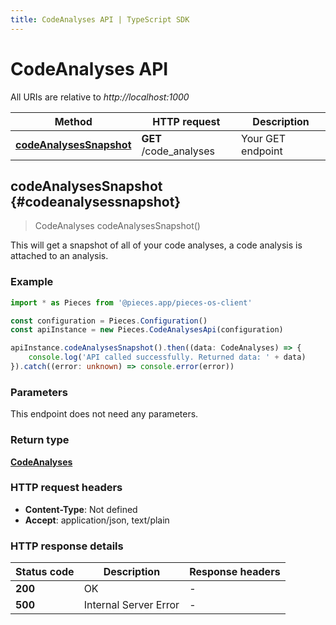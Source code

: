 ```yaml
---
title: CodeAnalyses API | TypeScript SDK
---
```


# CodeAnalyses API

All URIs are relative to *http://localhost:1000*

Method | HTTP request | Description
------------- | ------------- | -------------
[**codeAnalysesSnapshot**](CodeAnalysesApi#codeanalysessnapshot) | **GET** /code_analyses | Your GET endpoint


## **codeAnalysesSnapshot** {#codeanalysessnapshot}
> CodeAnalyses codeAnalysesSnapshot()

This will get a snapshot of all of your code analyses, a code analysis is attached to an analysis.

### Example

```typescript
import * as Pieces from '@pieces.app/pieces-os-client'

const configuration = Pieces.Configuration()
const apiInstance = new Pieces.CodeAnalysesApi(configuration)

apiInstance.codeAnalysesSnapshot().then((data: CodeAnalyses) => {
    console.log('API called successfully. Returned data: ' + data)
}).catch((error: unknown) => console.error(error))
```

### Parameters
This endpoint does not need any parameters.


### Return type

[**CodeAnalyses**](../models/CodeAnalyses)

### HTTP request headers

- **Content-Type**: Not defined
- **Accept**: application/json, text/plain


### HTTP response details
| Status code | Description | Response headers
|-------------|-------------|------------------
**200** | OK |  -  |
**500** | Internal Server Error |  -  |


